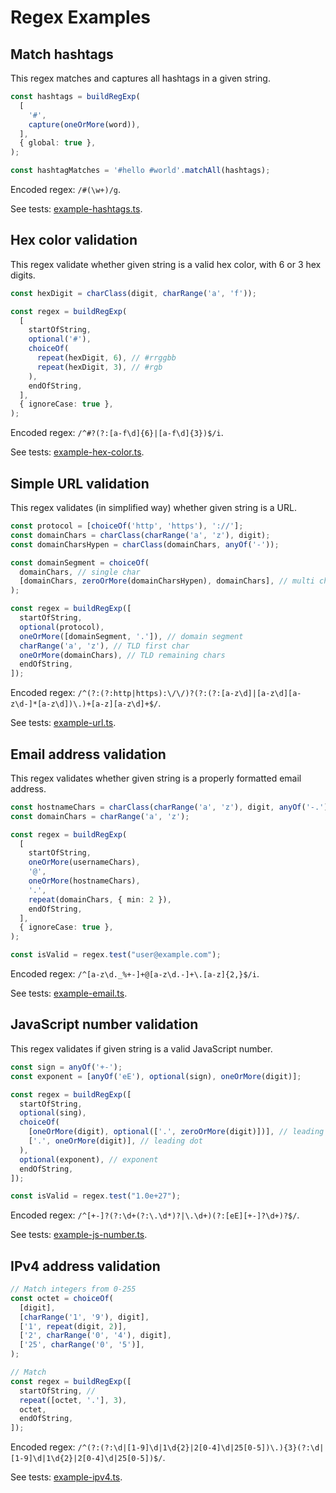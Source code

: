 # Regex Examples

## Match hashtags

This regex matches and captures all hashtags in a given string.

```ts
const hashtags = buildRegExp(
  [
    '#',
    capture(oneOrMore(word)),
  ],
  { global: true },
);

const hashtagMatches = '#hello #world'.matchAll(hashtags);
```

Encoded regex: `/#(\w+)/g`.

See tests: [example-hashtags.ts](../src/__tests__/example-hashtags.ts).

## Hex color validation

This regex validate whether given string is a valid hex color, with 6 or 3 hex digits.

```ts
const hexDigit = charClass(digit, charRange('a', 'f'));

const regex = buildRegExp(
  [
    startOfString,
    optional('#'),
    choiceOf(
      repeat(hexDigit, 6), // #rrggbb
      repeat(hexDigit, 3), // #rgb
    ),
    endOfString,
  ],
  { ignoreCase: true },
);
```

Encoded regex: `/^#?(?:[a-f\d]{6}|[a-f\d]{3})$/i`.

See tests: [example-hex-color.ts](../src/__tests__/example-hex-color.ts).

## Simple URL validation

This regex validates (in simplified way) whether given string is a URL.

```ts
const protocol = [choiceOf('http', 'https'), '://'];
const domainChars = charClass(charRange('a', 'z'), digit);
const domainCharsHypen = charClass(domainChars, anyOf('-'));

const domainSegment = choiceOf(
  domainChars, // single char
  [domainChars, zeroOrMore(domainCharsHypen), domainChars], // multi char
);

const regex = buildRegExp([
  startOfString,
  optional(protocol),
  oneOrMore([domainSegment, '.']), // domain segment
  charRange('a', 'z'), // TLD first char
  oneOrMore(domainChars), // TLD remaining chars
  endOfString,
]);
```

Encoded regex: `/^(?:(?:http|https):\/\/)?(?:(?:[a-z\d]|[a-z\d][a-z\d-]*[a-z\d])\.)+[a-z][a-z\d]+$/`.

See tests: [example-url.ts](../src/__tests__/example-url.ts).

## Email address validation

This regex validates whether given string is a properly formatted email address.

```ts
const hostnameChars = charClass(charRange('a', 'z'), digit, anyOf('-.'));
const domainChars = charRange('a', 'z');

const regex = buildRegExp(
  [
    startOfString,
    oneOrMore(usernameChars),
    '@',
    oneOrMore(hostnameChars),
    '.',
    repeat(domainChars, { min: 2 }),
    endOfString,
  ],
  { ignoreCase: true },
);

const isValid = regex.test("user@example.com");
```

Encoded regex: `/^[a-z\d._%+-]+@[a-z\d.-]+\.[a-z]{2,}$/i`.

See tests: [example-email.ts](../src/__tests__/example-email.ts).

## JavaScript number validation

This regex validates if given string is a valid JavaScript number.


```ts
const sign = anyOf('+-');
const exponent = [anyOf('eE'), optional(sign), oneOrMore(digit)];

const regex = buildRegExp([
  startOfString,
  optional(sing),
  choiceOf(
    [oneOrMore(digit), optional(['.', zeroOrMore(digit)])], // leading digit
    ['.', oneOrMore(digit)], // leading dot
  ),
  optional(exponent), // exponent
  endOfString,
]);

const isValid = regex.test("1.0e+27");
```

Encoded regex: `/^[+-]?(?:\d+(?:\.\d*)?|\.\d+)(?:[eE][+-]?\d+)?$/`.

See tests: [example-js-number.ts](../src/__tests__/example-js-number.ts).

## IPv4 address validation

```ts
// Match integers from 0-255
const octet = choiceOf(
  [digit],
  [charRange('1', '9'), digit],
  ['1', repeat(digit, 2)],
  ['2', charRange('0', '4'), digit],
  ['25', charRange('0', '5')],
);

// Match
const regex = buildRegExp([
  startOfString, //
  repeat([octet, '.'], 3),
  octet,
  endOfString,
]);
```

Encoded regex: `/^(?:(?:\d|[1-9]\d|1\d{2}|2[0-4]\d|25[0-5])\.){3}(?:\d|[1-9]\d|1\d{2}|2[0-4]\d|25[0-5])$/`.

See tests: [example-ipv4.ts](../src/__tests__/example-ipv4.ts).
